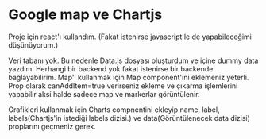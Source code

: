 # Google map ve Chartjs

Proje için react'ı kullandım. (Fakat istenirse javascript'le de yapabileceğimi düşünüyorum.)

Veri tabanı yok. Bu nedenle Data.js dosyası oluşturdum ve içine dummy data yazdım.
Herhangi bir backend yok fakat istenirse bir backende bağlayabilirim.
Map'i kullanmak için Map component'ini eklemeniz yeterli. Prop olarak canAddItem=true verirseniz ekleme ve çıkarma işlemlerini yapabilir aksi halde sadece map ve markerlar görüntülenir.

Grafikleri kullanmak için Charts compnentini ekleyip name, label, labels(Chartjs'in istediği labels dizisi.) ve data(Görüntülenecek data dizisi) proplarını geçmeniz gerek.
